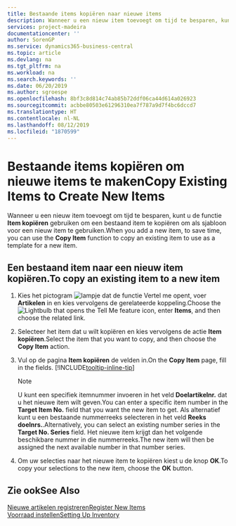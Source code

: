 ```yaml
---
title: Bestaande items kopiëren naar nieuwe items
description: Wanneer u een nieuw item toevoegt om tijd te besparen, kunt u de functie Item kopiëren gebruiken om een bestaand item te kopiëren om als sjabloon voor een nieuw item te gebruiken.
services: project-madeira
documentationcenter: ''
author: SorenGP
ms.service: dynamics365-business-central
ms.topic: article
ms.devlang: na
ms.tgt_pltfrm: na
ms.workload: na
ms.search.keywords: ''
ms.date: 06/20/2019
ms.author: sgroespe
ms.openlocfilehash: 8bf3c8d814c74ab85b72ddf06ca44d614a026923
ms.sourcegitcommit: acbbe80503e61296310ea7f787a9d7f4bc6dccd7
ms.translationtype: HT
ms.contentlocale: nl-NL
ms.lasthandoff: 08/12/2019
ms.locfileid: "1870599"
---
```

# <a name="copy-existing-items-to-create-new-items"></a><span data-ttu-id="89fa8-103">Bestaande items kopiëren om nieuwe items te maken</span><span class="sxs-lookup"><span data-stu-id="89fa8-103">Copy Existing Items to Create New Items</span></span>
<span data-ttu-id="89fa8-104">Wanneer u een nieuw item toevoegt om tijd te besparen, kunt u de functie **Item kopiëren** gebruiken om een bestaand item te kopiëren om als sjabloon voor een nieuw item te gebruiken.</span><span class="sxs-lookup"><span data-stu-id="89fa8-104">When you add a new item, to save time, you can use the **Copy Item** function to copy an existing item to use as a template for a new item.</span></span>  

## <a name="to-copy-an-existing-item-to-a-new-item"></a><span data-ttu-id="89fa8-105">Een bestaand item naar een nieuw item kopiëren.</span><span class="sxs-lookup"><span data-stu-id="89fa8-105">To copy an existing item to a new item</span></span>  
1. <span data-ttu-id="89fa8-106">Kies het pictogram ![lampje dat de functie Vertel me opent](media/ui-search/search_small.png "Vertel me wat u wilt doen"), voer **Artikelen** in en kies vervolgens de gerelateerde koppeling.</span><span class="sxs-lookup"><span data-stu-id="89fa8-106">Choose the ![Lightbulb that opens the Tell Me feature](media/ui-search/search_small.png "Tell me what you want to do") icon, enter **Items**, and then choose the related link.</span></span>  
2. <span data-ttu-id="89fa8-107">Selecteer het item dat u wilt kopiëren en kies vervolgens de actie **Item kopiëren**.</span><span class="sxs-lookup"><span data-stu-id="89fa8-107">Select the item that you want to copy, and then choose the **Copy Item** action.</span></span>  
3. <span data-ttu-id="89fa8-108">Vul op de pagina **Item kopiëren** de velden in.</span><span class="sxs-lookup"><span data-stu-id="89fa8-108">On the **Copy Item** page, fill in the fields.</span></span> [!INCLUDE[tooltip-inline-tip](includes/tooltip-inline-tip_md.md)]

    > [!NOTE]  
    > <span data-ttu-id="89fa8-109">U kunt een specifiek itemnummer invoeren in het veld **Doelartikelnr.** dat u het nieuwe item wilt geven.</span><span class="sxs-lookup"><span data-stu-id="89fa8-109">You can enter a specific item number in the **Target Item No.** field that you want the new item to get.</span></span> <span data-ttu-id="89fa8-110">Als alternatief kunt u een bestaande nummerreeks selecteren in het veld **Reeks doelnrs.**.</span><span class="sxs-lookup"><span data-stu-id="89fa8-110">Alternatively, you can select an existing number series in the **Target No. Series** field.</span></span> <span data-ttu-id="89fa8-111">Het nieuwe item krijgt dan het volgende beschikbare nummer in die nummerreeks.</span><span class="sxs-lookup"><span data-stu-id="89fa8-111">The new item will then be assigned the next available number in that number series.</span></span>  

5. <span data-ttu-id="89fa8-112">Om uw selecties naar het nieuwe item te kopiëren kiest u de knop **OK**.</span><span class="sxs-lookup"><span data-stu-id="89fa8-112">To copy your selections to the new item, choose the **OK** button.</span></span>  

## <a name="see-also"></a><span data-ttu-id="89fa8-113">Zie ook</span><span class="sxs-lookup"><span data-stu-id="89fa8-113">See Also</span></span>  
[<span data-ttu-id="89fa8-114">Nieuwe artikelen registreren</span><span class="sxs-lookup"><span data-stu-id="89fa8-114">Register New Items</span></span>](inventory-how-register-new-items.md)  
[<span data-ttu-id="89fa8-115">Voorraad instellen</span><span class="sxs-lookup"><span data-stu-id="89fa8-115">Setting Up Inventory</span></span>](inventory-setup-inventory.md)
